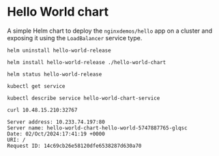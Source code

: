 # Hello World chart

A simple Helm chart to deploy the `nginxdemos/hello` app on a cluster and exposing it using 
the `LoadBalancer` service type.

```shell script
helm uninstall hello-world-release

helm install hello-world-release ./hello-world-chart

helm status hello-world-release

kubectl get service

kubectl describe service hello-world-chart-service

curl 10.48.15.210:32767
```

```text
Server address: 10.233.74.197:80
Server name: hello-world-chart-hello-world-5747887765-glqsc
Date: 02/Oct/2024:17:41:19 +0000
URI: /
Request ID: 14c69cb26e58120dfe6538287d630a70
```
